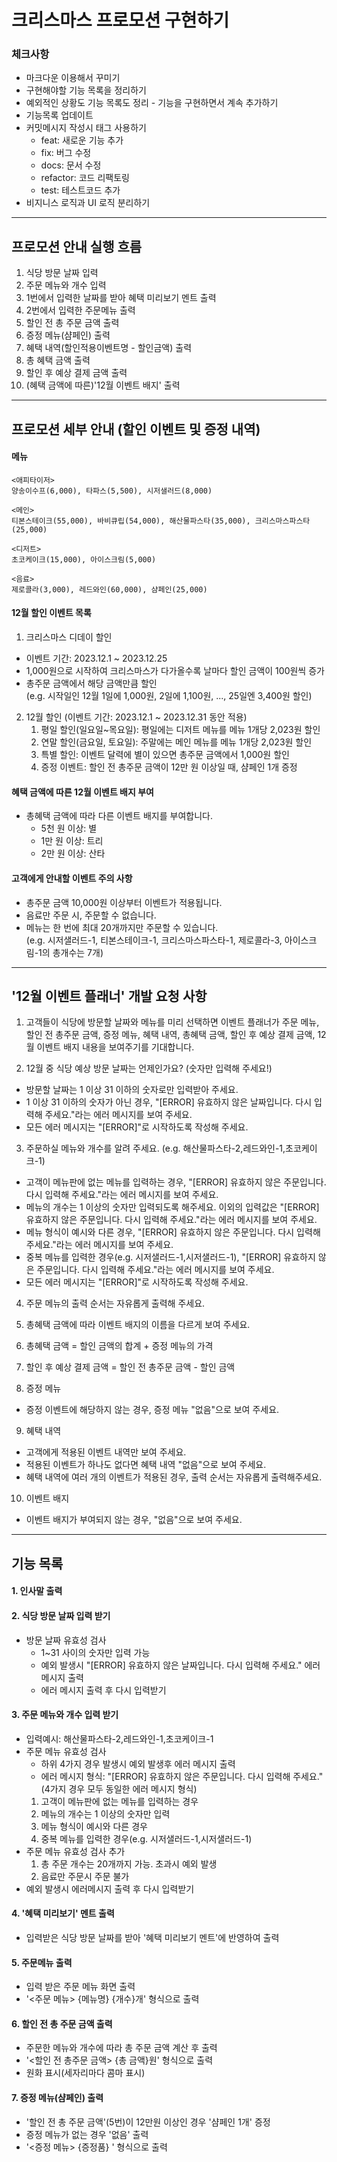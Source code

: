# 크리스마스 프로모션 구현하기
### 체크사항
- 마크다운 이용해서 꾸미기
- 구현해야할 기능 목록을 정리하기
- 예외적인 상황도 기능 목록도 정리 - 기능을 구현하면서 계속 추가하기
- 기능목록 업데이트 
- 커밋메시지 작성시 태그 사용하기
    - feat: 새로운 기능 추가
    - fix: 버그 수정
    - docs: 문서 수정
    - refactor: 코드 리팩토링
    - test: 테스트코드 추가
- 비지니스 로직과 UI 로직 분리하기

---
## 프로모션 안내 실행 흐름

1. 식당 방문 날짜 입력
2. 주문 메뉴와 개수 입력
3. 1번에서 입력한 날짜를 받아 혜택 미리보기 멘트 출력
4. 2번에서 입력한 주문메뉴 출력
5. 할인 전 총 주문 금액 출력
6. 증정 메뉴(샴페인) 출력 
7. 혜택 내역(할인적용이벤트명 - 할인금액) 출력
8. 총 혜택 금액 출력
9. 할인 후 예상 결제 금액 출력
10. (혜택 금액에 따른)'12월 이벤트 배지' 출력


---
## 프로모션 세부 안내 (할인 이벤트 및 증정 내역)

#### 메뉴
```
<애피타이저>
양송이수프(6,000), 타파스(5,500), 시저샐러드(8,000)

<메인>
티본스테이크(55,000), 바비큐립(54,000), 해산물파스타(35,000), 크리스마스파스타(25,000)

<디저트>
초코케이크(15,000), 아이스크림(5,000)

<음료>
제로콜라(3,000), 레드와인(60,000), 샴페인(25,000)
```

#### 12월 할인 이벤트 목록
1. 크리스마스 디데이 할인
  - 이벤트 기간: 2023.12.1 ~ 2023.12.25
  - 1,000원으로 시작하여 크리스마스가 다가올수록 날마다 할인 금액이 100원씩 증가
  - 총주문 금액에서 해당 금액만큼 할인  
    (e.g. 시작일인 12월 1일에 1,000원, 2일에 1,100원, ..., 25일엔 3,400원 할인)

2. 12월 할인 (이벤트 기간: 2023.12.1 ~ 2023.12.31 동안 적용)
    1. 평일 할인(일요일~목요일): 평일에는 디저트 메뉴를 메뉴 1개당 2,023원 할인
    2. 연말 할인(금요일, 토요일): 주말에는 메인 메뉴를 메뉴 1개당 2,023원 할인
    3. 특별 할인: 이벤트 달력에 별이 있으면 총주문 금액에서 1,000원 할인
    4. 증정 이벤트: 할인 전 총주문 금액이 12만 원 이상일 때, 샴페인 1개 증정

#### 혜택 금액에 따른 12월 이벤트 배지 부여
- 총혜택 금액에 따라 다른 이벤트 배지를 부여합니다.
  - 5천 원 이상: 별
  - 1만 원 이상: 트리
  - 2만 원 이상: 산타

#### 고객에게 안내할 이벤트 주의 사항
- 총주문 금액 10,000원 이상부터 이벤트가 적용됩니다.
- 음료만 주문 시, 주문할 수 없습니다.
- 메뉴는 한 번에 최대 20개까지만 주문할 수 있습니다.  
  (e.g. 시저샐러드-1, 티본스테이크-1, 크리스마스파스타-1, 제로콜라-3, 아이스크림-1의 총개수는 7개)


---
## '12월 이벤트 플래너' 개발 요청 사항

1. 고객들이 식당에 방문할 날짜와 메뉴를 미리 선택하면 이벤트 플래너가 주문 메뉴, 할인 전 총주문 금액, 증정 메뉴, 혜택 내역, 총혜택 금액, 할인 후 예상 결제 금액, 12월 이벤트 배지 내용을 보여주기를 기대합니다.

2. 12월 중 식당 예상 방문 날짜는 언제인가요? (숫자만 입력해 주세요!)
  - 방문할 날짜는 1 이상 31 이하의 숫자로만 입력받아 주세요.
  - 1 이상 31 이하의 숫자가 아닌 경우, "[ERROR] 유효하지 않은 날짜입니다. 다시 입력해 주세요."라는 에러 메시지를 보여 주세요.
  - 모든 에러 메시지는 "[ERROR]"로 시작하도록 작성해 주세요.

3. 주문하실 메뉴와 개수를 알려 주세요. (e.g. 해산물파스타-2,레드와인-1,초코케이크-1)
  - 고객이 메뉴판에 없는 메뉴를 입력하는 경우, "[ERROR] 유효하지 않은 주문입니다. 다시 입력해 주세요."라는 에러 메시지를 보여 주세요.
  - 메뉴의 개수는 1 이상의 숫자만 입력되도록 해주세요. 이외의 입력값은 "[ERROR] 유효하지 않은 주문입니다. 다시 입력해 주세요."라는 에러 메시지를 보여 주세요.
  - 메뉴 형식이 예시와 다른 경우, "[ERROR] 유효하지 않은 주문입니다. 다시 입력해 주세요."라는 에러 메시지를 보여 주세요.
  - 중복 메뉴를 입력한 경우(e.g. 시저샐러드-1,시저샐러드-1), "[ERROR] 유효하지 않은 주문입니다. 다시 입력해 주세요."라는 에러 메시지를 보여 주세요.
  - 모든 에러 메시지는 "[ERROR]"로 시작하도록 작성해 주세요.

4. 주문 메뉴의 출력 순서는 자유롭게 출력해 주세요.
5. 총혜택 금액에 따라 이벤트 배지의 이름을 다르게 보여 주세요.
6. 총혜택 금액 = 할인 금액의 합계 + 증정 메뉴의 가격
7. 할인 후 예상 결제 금액 = 할인 전 총주문 금액 - 할인 금액

8. 증정 메뉴
  - 증정 이벤트에 해당하지 않는 경우, 증정 메뉴 "없음"으로 보여 주세요.

9. 혜택 내역
  - 고객에게 적용된 이벤트 내역만 보여 주세요.
  - 적용된 이벤트가 하나도 없다면 혜택 내역 "없음"으로 보여 주세요.
  - 혜택 내역에 여러 개의 이벤트가 적용된 경우, 출력 순서는 자유롭게 출력해주세요.

10. 이벤트 배지
  - 이벤트 배지가 부여되지 않는 경우, "없음"으로 보여 주세요.

---
## 기능 목록
#### 1. 인사말 출력
#### 2. 식당 방문 날짜 입력 받기
- 방문 날짜 유효성 검사
  - 1~31 사이의 숫자만 입력 가능
  -  예외 발생시  "[ERROR] 유효하지 않은 날짜입니다. 다시 입력해 주세요." 에러 메시지 출력
  - 에러 메시지 출력 후 다시 입력받기
#### 3. 주문 메뉴와 개수 입력 받기
- 입력예시: 해산물파스타-2,레드와인-1,초코케이크-1
- 주문 메뉴 유효성 검사
  - 하위 4가지 경우 발생시 예외 발생후 에러 메시지 출력
  - 에러 메시지 형식: "[ERROR] 유효하지 않은 주문입니다. 다시 입력해 주세요." (4가지 경우 모두 동일한 에러 메시지 형식)
  1. 고객이 메뉴판에 없는 메뉴를 입력하는 경우
  2. 메뉴의 개수는 1 이상의 숫자만 입력
  3. 메뉴 형식이 예시와 다른 경우
  4. 중복 메뉴를 입력한 경우(e.g. 시저샐러드-1,시저샐러드-1)
- 주문 메뉴 유효성 검사 추가
    1. 총 주문 개수는 20개까지 가능. 초과시 예외 발생
    2. 음료만 주문시 주문 불가
- 예외 발생시 에러메시지 출력 후 다시 입력받기
#### 4. '혜택 미리보기' 멘트 출력
- 입력받은 식당 방문 날짜를 받아 '혜택 미리보기 멘트'에 반영하여 출력
#### 5. 주문메뉴 출력
- 입력 받은 주문 메뉴 화면 출력
- '<주문 메뉴> {메뉴명} {개수}개' 형식으로 출력
#### 6. 할인 전 총 주문 금액 출력
- 주문한 메뉴와 개수에 따라 총 주문 금액 계산 후 출력
- '<할인 전 총주문 금액> {총 금액}원' 형식으로 출력
- 원화 표시(세자리마다 콤마 표시)
#### 7. 증정 메뉴(샴페인) 출력 
- '할인 전 총 주문 금액'(5번)이 12만원 이상인 경우 '샴페인 1개' 증정
- 증정 메뉴가 없는 경우 '없음' 출력
- '<증정 메뉴> {증정품} ' 형식으로 출력